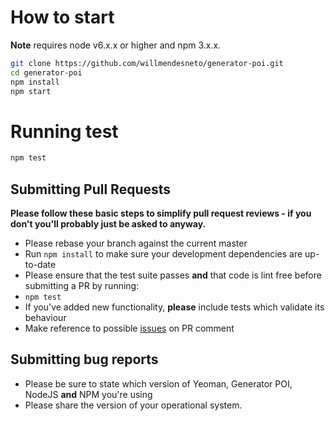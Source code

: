 # How to start

**Note** requires node v6.x.x or higher and npm 3.x.x.

```bash
git clone https://github.com/willmendesneto/generator-poi.git
cd generator-poi
npm install
npm start
```

# Running test

```bash
npm test
```

## Submitting Pull Requests

**Please follow these basic steps to simplify pull request reviews - if you don't you'll probably just be asked to anyway.**

- Please rebase your branch against the current master
- Run `npm install` to make sure your development dependencies are up-to-date
- Please ensure that the test suite passes **and** that code is lint free before submitting a PR by running:
- `npm test`
- If you've added new functionality, **please** include tests which validate its behaviour
- Make reference to possible [issues](https://github.com/willmendesneto/generator-poi/issues) on PR comment

## Submitting bug reports

- Please be sure to state which version of Yeoman, Generator POI, NodeJS **and** NPM you're using
- Please share the version of your operational system.
